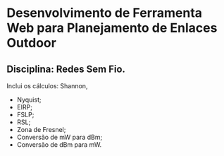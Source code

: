 # Desenvolvimento de Ferramenta Web para Planejamento de Enlaces Outdoor
## Disciplina: Redes Sem Fio. 
Inclui os cálculos: Shannon, 
- Nyquist;
- EIRP;
- FSLP;
- RSL;
- Zona de Fresnel;
-  Conversão de mW para dBm;
-  Conversão de dBm para mW.
